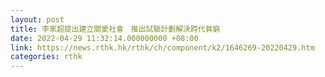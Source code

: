 ```yaml
---
layout: post
title: 李家超提出建立關愛社會　推出試驗計劃解決跨代貧窮
date: 2022-04-29 11:32:14.000000000 +08:00
link: https://news.rthk.hk/rthk/ch/component/k2/1646269-20220429.htm
categories: rthk
---
```



